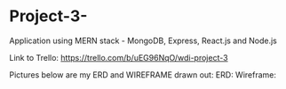# Project-3-
Application using MERN stack - MongoDB, Express, React.js and Node.js

Link to Trello: https://trello.com/b/uEG96NqO/wdi-project-3

Pictures below are my ERD and WIREFRAME drawn out: 
ERD: 
Wireframe: 
